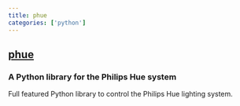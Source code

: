 ```yaml
---
title: phue
categories: ['python']
---
```

## [phue](https://github.com/studioimaginaire/phue)

### A Python library for the Philips Hue system


Full featured Python library to control the Philips Hue lighting system.
